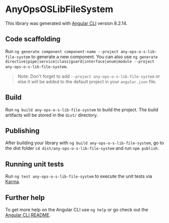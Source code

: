 # AnyOpsOSLibFileSystem

This library was generated with [Angular CLI](https://github.com/angular/angular-cli) version 8.2.14.

## Code scaffolding

Run `ng generate component component-name --project any-ops-o-s-lib-file-system` to generate a new component. You can also use `ng generate directive|pipe|service|class|guard|interface|enum|module --project any-ops-o-s-lib-file-system`.
> Note: Don't forget to add `--project any-ops-o-s-lib-file-system` or else it will be added to the default project in your `angular.json` file. 

## Build

Run `ng build any-ops-o-s-lib-file-system` to build the project. The build artifacts will be stored in the `dist/` directory.

## Publishing

After building your library with `ng build any-ops-o-s-lib-file-system`, go to the dist folder `cd dist/any-ops-o-s-lib-file-system` and run `npm publish`.

## Running unit tests

Run `ng test any-ops-o-s-lib-file-system` to execute the unit tests via [Karma](https://karma-runner.github.io).

## Further help

To get more help on the Angular CLI use `ng help` or go check out the [Angular CLI README](https://github.com/angular/angular-cli/blob/master/README.md).
